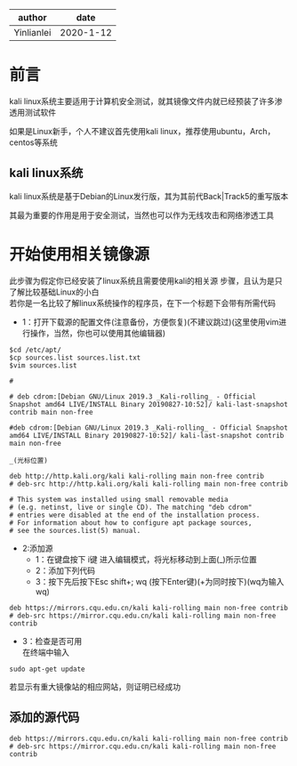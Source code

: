 | author | date |
| --- | --- |
| Yinlianlei | 2020-1-12 |

# 前言
kali linux系统主要适用于计算机安全测试，就其镜像文件内就已经预装了许多渗透用测试软件

如果是Linux新手，个人不建议首先使用kali linux，推荐使用ubuntu，Arch，centos等系统
## kali linux系统
kali linux系统是基于Debian的Linux发行版，其为其前代Back|Track5的重写版本

其最为重要的作用是用于安全测试，当然也可以作为无线攻击和网络渗透工具
# 开始使用相关镜像源
此步骤为假定你已经安装了linux系统且需要使用kali的相关源
步骤，且认为是只了解比较基础Linux的小白\
若你是一名比较了解linux系统操作的程序员，在下一个标题下会带有所需代码
* 1：打开下载源的配置文件(注意备份，方便恢复)(不建议跳过)(这里使用vim进行操作，当然，你也可以使用其他编辑器)
```
$cd /etc/apt/
$cp sources.list sources.list.txt
$vim sources.list

# 

# deb cdrom:[Debian GNU/Linux 2019.3 _Kali-rolling_ - Official Snapshot amd64 LIVE/INSTALL Binary 20190827-10:52]/ kali-last-snapshot contrib main non-free

#deb cdrom:[Debian GNU/Linux 2019.3 _Kali-rolling_ - Official Snapshot amd64 LIVE/INSTALL Binary 20190827-10:52]/ kali-last-snapshot contrib main non-free

_(光标位置)

deb http://http.kali.org/kali kali-rolling main non-free contrib
# deb-src http://http.kali.org/kali kali-rolling main non-free contrib

# This system was installed using small removable media
# (e.g. netinst, live or single CD). The matching "deb cdrom"
# entries were disabled at the end of the installation process.
# For information about how to configure apt package sources,
# see the sources.list(5) manual.
```
* 2:添加源
    * 1：在键盘按下 i键 进入编辑模式，将光标移动到上面(_)所示位置
    * 2：添加下列代码
    * 3：按下先后按下Esc shift+; wq (按下Enter键)(+为同时按下)(wq为输入wq) 
```
deb https://mirrors.cqu.edu.cn/kali kali-rolling main non-free contrib
# deb-src https://mirror.cqu.edu.cn/kali kali-rolling main non-free contrib
```
* 3：检查是否可用\
在终端中输入
```
sudo apt-get update
```
若显示有重大镜像站的相应网站，则证明已经成功
## 添加的源代码
```
deb https://mirrors.cqu.edu.cn/kali kali-rolling main non-free contrib
# deb-src https://mirror.cqu.edu.cn/kali kali-rolling main non-free contrib
```
